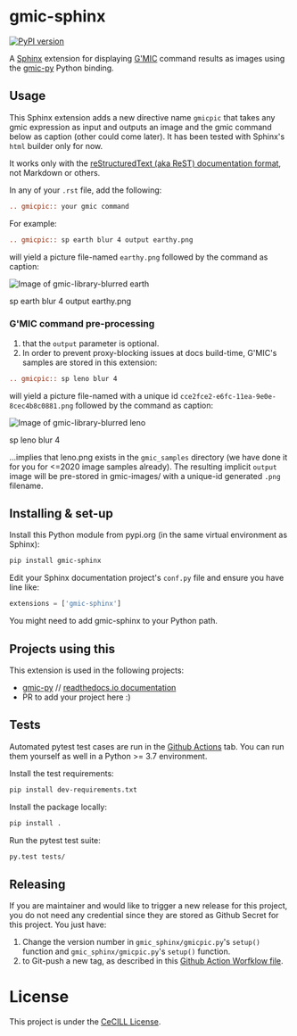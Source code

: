 # gmic-sphinx
[![PyPI version](https://badge.fury.io/py/gmic-sphinx.svg)](https://badge.fury.io/py/gmic-sphinx)

A [Sphinx](https://www.sphinx-doc.org/) extension for displaying [G'MIC](https://gmic.eu/) command results as images using the [gmic-py](https://github.com/dtschump/gmic-py) Python binding.

## Usage
This Sphinx extension adds a new directive name `gmicpic` that takes any gmic expression as input and outputs an image and the gmic command below as caption (other could come later). It has been tested with Sphinx's `html` builder only for now.

It works only with the [reStructuredText (aka ReST) documentation format](https://fr.wikipedia.org/wiki/ReStructuredText), not Markdown or others.

In any of your `.rst` file, add the following:
```rst
.. gmicpic:: your gmic command
```

For example:
```rst
.. gmicpic:: sp earth blur 4 output earthy.png
```
will yield a picture file-named `earthy.png` followed by the command as caption:

![Image of gmic-library-blurred earth](https://github.com/myselfhimself/gmic-sphinx/raw/master/github_images/earthy.png)

sp earth blur 4 output earthy.png

### G'MIC command pre-processing
1. that the `output` parameter is optional.
1. In order to prevent proxy-blocking issues at docs build-time, G'MIC's samples are stored in this extension:
```rst
.. gmicpic:: sp leno blur 4
```
will yield a picture file-named with a unique id `cce2fce2-e6fc-11ea-9e0e-8cec4b8c0881.png` followed by the command as caption:

![Image of gmic-library-blurred leno](https://github.com/myselfhimself/gmic-sphinx/raw/master/github_images/cce2fce2-e6fc-11ea-9e0e-8cec4b8c0881.png)

sp leno blur 4

...implies that leno.png exists in the `gmic_samples` directory (we have done it for you for <=2020 image samples already). 
The resulting implicit `output` image will be pre-stored in gmic-images/ with a unique-id generated `.png` filename.


## Installing & set-up
Install this Python module from pypi.org (in the same virtual environment as Sphinx):
```sh
pip install gmic-sphinx
```

Edit your Sphinx documentation project's `conf.py` file and ensure you have line like:
```python
extensions = ['gmic-sphinx']
```
You might need to add gmic-sphinx to your Python path.

## Projects using this
This extension is used in the following projects:
* [gmic-py](https://github.com/dtschump/gmic-py) // [readthedocs.io documentation](https://gmic-py.readthedocs.io/en/latest/)
* PR to add your project here :)

## Tests
Automated pytest test cases are run in the [Github Actions](https://github.com/myselfhimself/gmic-sphinx/actions) tab. You can run them yourself as well in a Python >= 3.7 environment.

Install the test requirements:
```sh
pip install dev-requirements.txt
```

Install the package locally:
```sh
pip install .
```

Run the pytest test suite:
```sh
py.test tests/
```

## Releasing
If you are maintainer and would like to trigger a new release for this project, you do not need any credential since they are stored as Github Secret for this project.
You just have:
1. Change the version number in `gmic_sphinx/gmicpic.py`'s `setup()` function and `gmic_sphinx/gmicpic.py`'s `setup()` function.
1. to Git-push a new tag, as described in this [Github Action Worfklow file](https://github.com/myselfhimself/gmic-sphinx/blob/master/.github/workflows/releasetopypiontag.yml).

# License
This project is under the [CeCILL License](https://github.com/myselfhimself/gmic-sphinx/blob/master/LICENSE).
